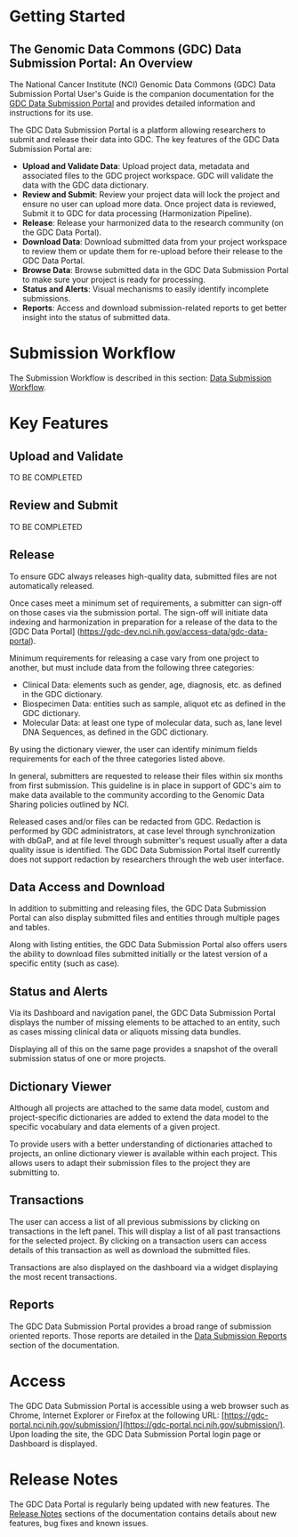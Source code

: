 # Getting Started

## The Genomic Data Commons (GDC) Data Submission Portal: An Overview

The National Cancer Institute (NCI) Genomic Data Commons (GDC) Data Submission Portal User's Guide is the companion documentation for the [GDC Data Submission Portal](https://gdc.nci.nih.gov/submit-data/gdc-data-submission-portal) and provides detailed information and instructions for its use.

The GDC Data Submission Portal is a platform allowing researchers to submit and release their data into GDC. The key features of the GDC Data Submission Portal are:

* __Upload and Validate Data__: Upload project data, metadata and associated files to the GDC project workspace. GDC will validate the data with the GDC data dictionary.
* __Review and Submit__: Review your project data will lock the project and ensure no user can upload more data. Once project data is reviewed, Submit it to GDC for data processing (Harmonization Pipeline).
* __Release__: Release your harmonized data to the research community (on the GDC Data Portal).
* __Download Data__: Download submitted data from your project workspace to review them or update them for re-upload before their release to the GDC Data Portal.
* __Browse Data__: Browse submitted data in the GDC Data Submission Portal to make sure your project is ready for processing.
* __Status and Alerts__: Visual mechanisms to easily identify incomplete submissions.
* __Reports__: Access and download submission-related reports to get better insight into the status of submitted data.

# Submission Workflow

The Submission Workflow is described in this section: [Data Submission Workflow](Submission_Workflow.md). 


# Key Features

## Upload and Validate
TO BE COMPLETED

## Review and Submit
TO BE COMPLETED

## Release

To ensure GDC always releases high-quality data, submitted files are not automatically released.

Once cases meet a minimum set of requirements, a submitter can sign-off on those cases via the submission portal. The sign-off will initiate data indexing and harmonization in preparation for a release of the data to the [GDC Data Portal] (https://gdc-dev.nci.nih.gov/access-data/gdc-data-portal).

Minimum requirements for releasing a case vary from one project to another, but must include data from the following three categories:

* Clinical Data: elements such as gender, age, diagnosis, etc. as defined in the GDC dictionary.
* Biospecimen Data: entities such as sample, aliquot etc as defined in the GDC dictionary.
* Molecular Data: at least one type of molecular data, such as, lane level DNA Sequences, as defined in the GDC dictionary.

By using the dictionary viewer, the user can identify minimum fields requirements for each of the three categories listed above.

In general, submitters are requested to release their files within six months from first submission. This guideline is in place in support of GDC's aim to make data available to the community according to the Genomic Data Sharing policies outlined by NCI.

Released cases and/or files can be redacted from GDC. Redaction is performed by GDC administrators, at case level through synchronization with dbGaP, and at file level through submitter's request usually after a data quality issue is identified. The GDC Data Submission Portal itself currently does not support redaction by researchers through the web user interface.

## Data Access and Download

In addition to submitting and releasing files, the GDC Data Submission Portal can also display submitted files and entities through multiple pages and tables.

Along with listing entities, the GDC Data Submission Portal also offers users the ability to download files submitted initially or the latest version of a specific entity (such as case).

## Status and Alerts

Via its Dashboard and navigation panel, the GDC Data Submission Portal displays the number of missing elements to be attached to an entity, such as cases missing clinical data or aliquots missing data bundles.

Displaying all of this on the same page provides a snapshot of the overall submission status of one or more projects.

## Dictionary Viewer

Although all projects are attached to the same data model, custom and project-specific dictionaries are added to extend the data model to the specific vocabulary and data elements of a given project.

To provide users with a better understanding of dictionaries attached to projects, an online dictionary viewer is available within each project. This allows users to adapt their submission files to the project they are submitting to.


## Transactions

The user can access a list of all previous submissions by clicking on transactions in the left panel. This will display a list of all past transactions for the selected project. By clicking on a transaction users can access details of this transaction as well as download the submitted files.

Transactions are also displayed on the dashboard via a widget displaying the most recent transactions.

## Reports

The GDC Data Submission Portal provides a broad range of submission oriented reports. Those reports are detailed in the [Data Submission Reports](Reports.md) section of the documentation.

# Access

The GDC Data Submission Portal is accessible using a web browser such as Chrome, Internet Explorer or Firefox at the following URL: [https://gdc-portal.nci.nih.gov/submission/](https://gdc-portal.nci.nih.gov/submission/).
Upon loading the site, the GDC Data Submission Portal login page or Dashboard is displayed.

# Release Notes

The GDC Data Portal is regularly being updated with new features. The [Release Notes](../Release_Notes/Data_Submission_Portal_Release_Notes.md) sections of the documentation contains details about new features, bug fixes and known issues.
